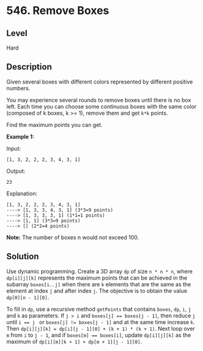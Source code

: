 # 546. Remove Boxes
## Level
Hard

## Description
Given several boxes with different colors represented by different positive numbers. 

You may experience several rounds to remove boxes until there is no box left. Each time you can choose some continuous boxes with the same color (composed of k boxes, k >= 1), remove them and get `k*k` points.

Find the maximum points you can get.

**Example 1:**

Input:
```
[1, 3, 2, 2, 2, 3, 4, 3, 1]
```
Output:
```
23
```
Explanation:
```
[1, 3, 2, 2, 2, 3, 4, 3, 1] 
----> [1, 3, 3, 4, 3, 1] (3*3=9 points) 
----> [1, 3, 3, 3, 1] (1*1=1 points) 
----> [1, 1] (3*3=9 points) 
----> [] (2*2=4 points)
```
**Note:** The number of boxes n would not exceed 100.

## Solution
Use dynamic programming. Create a 3D array `dp` of size `n * n * n`, where `dp[i][j][k]` represents the maximum points that can be achieved in the subarray `boxes[i..j]` when there are `k` elements that are the same as the element at index `j` and after index `j`. The objective is to obtain the value `dp[0][n - 1][0]`.

To fill in `dp`, use a recursive method `getPoints` that contains `boxes`, `dp`, `i`, `j` and `k` as parameters. If `j > i` and `boxes[j] == boxes[j - 1]`, then reduce `j` until `i == j ` or `boxes[j] != boxes[j - 1]` and at the same time increase `k`. Then `dp[i][j][k] = dp[i][j - 1][0] + (k + 1) * (k + 1)`. Next loop over `m` from `i` to `j - 1`, and if `boxes[m] == boxes[i]`, update `dp[i][j][k]` as the maximum of `dp[i][m][k + 1] + dp[m + 1][j - 1][0]`.
